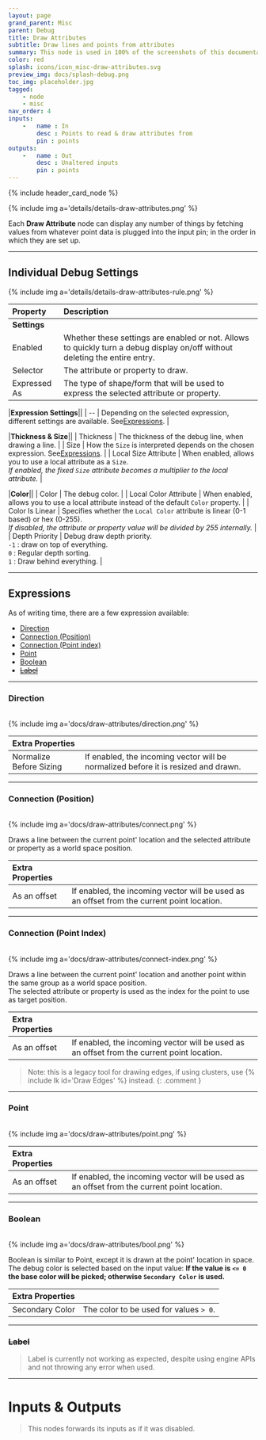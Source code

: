 ```yaml
---
layout: page
grand_parent: Misc
parent: Debug
title: Draw Attributes
subtitle: Draw lines and points from attributes
summary: This node is used in 100% of the screenshots of this documentation.
color: red
splash: icons/icon_misc-draw-attributes.svg
preview_img: docs/splash-debug.png
toc_img: placeholder.jpg
tagged: 
    - node
    - misc
nav_order: 4
inputs:
    -   name : In
        desc : Points to read & draw attributes from
        pin : points
outputs:
    -   name : Out
        desc : Unaltered inputs
        pin : points
---
```


{% include header_card_node %}

{% include img a='details/details-draw-attributes.png' %} 

Each **Draw Attribute** node can display any number of things by fetching values from whatever point data is plugged into the input pin; in the order in which they are set up.

---
## Individual Debug Settings

{% include img a='details/details-draw-attributes-rule.png' %} 

| Property       | Description          |
|:-------------|:------------------|
|**Settings**||
| Enabled           | Whether these settings are enabled or not. Allows to quickly turn a debug display on/off without deleting the entire entry. |
| Selector          | The attribute or property to draw. |
| Expressed As          | The type of shape/form that will be used to express the selected attribute or property. |

|**Expression Settings**||
| --          | Depending on the selected expression, different settings are available. See[Expressions](#expressions). |

|**Thickness & Size**||
| Thickness          | The thickness of the debug line, when drawing a line. |
| Size          | How the `Size` is interpreted depends on the chosen expression. See[Expressions](#expressions). |
| Local Size Attribute          | When enabled, allows you to use a local attribute as a `Size`.<br>*If enabled, the fixed `Size` attribute becomes a multiplier to the local attribute.* |

|**Color**||
| Color          | The debug color. |
| Local Color Attribute          | When enabled, allows you to use a local attribute instead of the default `Color` property. |
| Color Is Linear          | Specifies whether the `Local Color` attribute is linear (0-1 based) or hex (0-255).<br>*If disabled, the attribute or property value will be divided by 255 internally.* |
| Depth Priority          | Debug draw depth priority. <br>`-1` : draw on top of everything.<br>`0` : Regular depth sorting.<br>`1` : Draw behind everything. |

---
## Expressions

As of writing time, there are a few expression available:
- [Direction](#direction)
- [Connection (Position)](#connection-position)
- [Connection (Point index)](#connection-point-index)
- [Point](#point)
- [Boolean](#boolean)
- ~~[Label](#label)~~

---
### Direction
<br>
{% include img a='docs/draw-attributes/direction.png' %} 

|**Extra Properties**||
|:-------------|:------------------|
| Normalize Before Sizing           | If enabled, the incoming vector will be normalized before it is resized and drawn. |

---
### Connection (Position)
<br>
{% include img a='docs/draw-attributes/connect.png' %} 

Draws a line between the current point' location and the selected attribute or property as a world space position.

|**Extra Properties**||
|:-------------|:------------------|
| As an offset           | If enabled, the incoming vector will be used as an offset from the current point location. |

---
### Connection (Point Index)
<br>
{% include img a='docs/draw-attributes/connect-index.png' %}  

Draws a line between the current point' location and another point within the same group as a world space position.  
The selected attribute or property is used as the index for the point to use as target position.

|**Extra Properties**||
|:-------------|:------------------|
| As an offset           | If enabled, the incoming vector will be used as an offset from the current point location. |

> Note: this is a legacy tool for drawing edges, if using clusters, use {% include lk id='Draw Edges' %} instead.
{: .comment }

---
### Point
<br>
{% include img a='docs/draw-attributes/point.png' %} 

|**Extra Properties**||
|:-------------|:------------------|
| As an offset           | If enabled, the incoming vector will be used as an offset from the current point location. |

---
### Boolean
<br>
{% include img a='docs/draw-attributes/bool.png' %} 

Boolean is similar to Point, except it is drawn at the point' location in space.  
The debug color is selected based on the input value: **If the value is `<= 0` the base color will be picked; otherwise `Secondary Color` is used.**

|**Extra Properties**||
|:-------------|:------------------|
| Secondary Color           | The color to be used for values `> 0`. |

---
### ~~Label~~
>Label is currently not working as expected, despite using engine APIs and not throwing any error when used.

---
# Inputs & Outputs
> This nodes forwards its inputs as if it was disabled.  